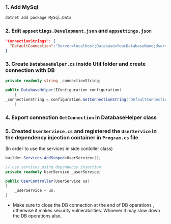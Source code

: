 
### 1. Add MySql
```bash
dotnet add package MySql.Data
```

### 2. Edit `appsettings.Development.json` and `appsettings.json`
```json
"ConnectionStrings": {
  "DefaultConnection":"Server=localhost;Database=YourDatabaseName;User=root;Password=YourPassword;Port=3306;"
}
```

### 3. Create `DatabaseHelper.cs` inside Util folder and create connection with DB
```cs
private readonly string _connectionString;

public DatabaseHelper(IConfiguration configuration)
    {
_connectionString = configuration.GetConnectionString("DefaultConnection");
    }
```

### 4. Export connection `GetConnection` in DatabaseHelper class

### 5. Created `UserServiece.cs` and registered the `UserService` in the dependency injection container in `Program.cs` file
(In order to use the services in side contoller class)
```cs
builder.Services.AddScoped<UserService>();
```

```cs
// use services using dependency injection
private readonly UserService _userService;

public UserController(UserService us)
{
    _userService = us;
}
```

  * Make sure to close the DB connection at the end of DB operations , otherwise it makes security vulnerabilities. Whoever it may slow down the DB operations also.